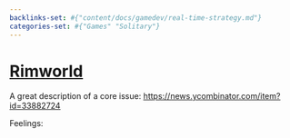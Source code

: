 ```yaml
---
backlinks-set: #{"content/docs/gamedev/real-time-strategy.md"}
categories-set: #{"Games" "Solitary"}
---
```

# [Rimworld](https://rimworldgame.com/)

A great description of a core issue: https://news.ycombinator.com/item?id=33882724

Feelings:
